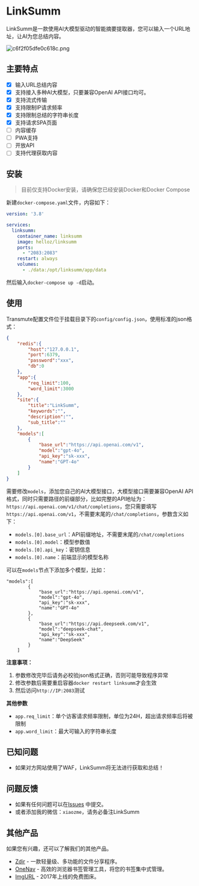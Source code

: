 # LinkSumm

LinkSumm是一款使用AI大模型驱动的智能摘要提取器，您可以输入一个URL地址，让AI为您总结内容。

![c6f2f05dfe0c618c.png](https://img.rss.ink/imgs/2025/04/30/c6f2f05dfe0c618c.png)

## 主要特点

* [x] 输入URL总结内容
* [x] 支持接入多种AI大模型，只要兼容OpenAI API接口均可。
* [x] 支持流式传输
* [x] 支持限制IP请求频率
* [x] 支持限制总结的字符串长度
* [x] 支持请求SPA页面
* [ ] 内容缓存
* [ ] PWA支持
* [ ] 开放API
* [ ] 支持代理获取内容

## 安装

> 目前仅支持Docker安装，请确保您已经安装Docker和Docker Compose

新建`docker-compose.yaml`文件，内容如下：

```yaml
version: '3.8'

services:
  linksumm:
    container_name: linksumm
    image: helloz/linksumm
    ports:
      - "2083:2083"
    restart: always
    volumes:
      - ./data:/opt/linksumm/app/data
```

然后输入`docker-compose up -d`启动。

## 使用

Transmute配置文件位于挂载目录下的`config/config.json`，使用标准的json格式：

```json
{
    "redis":{
        "host":"127.0.0.1",
        "port":6379,
        "password":"xxx",
        "db":0
    },
    "app":{
        "req_limit":100,
        "word_limit":3000
    },
    "site":{
        "title":"LinkSumm",
        "keywords":"",
        "description":"",
        "sub_title":""
    },
    "models":[
        {
            "base_url":"https://api.openai.com/v1",
            "model":"gpt-4o",
            "api_key":"sk-xxx",
            "name":"GPT-4o"
        }
    ]
}
```

需要修改`models`，添加您自己的AI大模型接口，大模型接口需要兼容OpenAI API格式，同时只需要路径的前缀部分，比如完整的API地址为：`https://api.openai.com/v1/chat/completions`，您只需要填写`https://api.openai.com/v1`，不需要末尾的`/chat/completions`，参数含义如下：

* `models.[0].base_url`：API前缀地址，不需要末尾的`/chat/completions`
* `models.[0].model`：模型参数值
* `models.[0].api_key`：密钥信息
* `models.[0].name`：前端显示的模型名称

可以在`models`节点下添加多个模型，比如：

```
"models":[
        {
            "base_url":"https://api.openai.com/v1",
            "model":"gpt-4o",
            "api_key":"sk-xxx",
            "name":"GPT-4o"
        },
        {
            "base_url":"https://api.deepseek.com/v1",
            "model":"deepseek-chat",
            "api_key":"sk-xxx",
            "name":"DeepSeek"
        }
    ]
```

**注意事项：**

1. 参数修改完毕后请务必校验json格式正确，否则可能导致程序异常
2. 修改参数后需要重启容器`docker restart linksumm`才会生效
3. 然后访问`http://IP:2083`测试

**其他参数**

* `app.req_limit`：单个访客请求频率限制，单位为24H，超出请求频率后将被限制
* `app.word_limit`：最大可输入的字符串长度

## 已知问题

* 如果对方网站使用了WAF，LinkSumm将无法进行获取和总结！

## 问题反馈

* 如果有任何问题可以在[Issues](https://github.com/helloxz/linksumm/issues) 中提交。
* 或者添加我的微信：`xiaozme`，请务必备注LinkSumm

## 其他产品

如果您有兴趣，还可以了解我们的其他产品。

* [Zdir](https://www.zdir.pro/zh/) - 一款轻量级、多功能的文件分享程序。
* [OneNav](https://www.onenav.top/) - 高效的浏览器书签管理工具，将您的书签集中式管理。
* [ImgURL](https://www.imgurl.org/) - 2017年上线的免费图床。